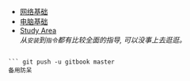 
*  [网络基础](http://www.study-area.org/network/network.htm)  
*  [电脑基础](http://www.study-area.org/compu/compu.htm)  
* [Study Area](http://www.study-area.org/menu2.htm)  
_从`安装`到`指令`都有比较全面的指导, 可以没事上去逛逛。_

``` git remote add gitbook https://git.gitbook.com/yixuanburnett/trypython.git   

``` git push -u gitbook master  
备用防呆  
